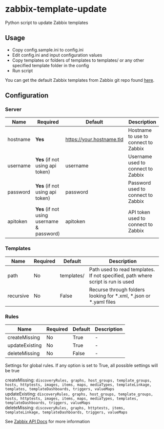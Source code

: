 # zabbix-template-update
Python script to update Zabbix templates


## Usage
- Copy config.sample.ini to config.ini
- Edit config.ini and input configuration values
- Copy templates or folders of templates to templates/ or any other specified template folder in the config
- Run script

You can get the default Zabbix templates from Zabbix git repo found [here](https://git.zabbix.com).


## Configuration
### Server
| Name    | Required                                   | Default                   | Description                          |
| --------| ------------------------------------------ | ------------------------- | ------------------------------------ |
| hostname| **Yes**                                    | https://your.hostname.tld | Hostname to use to connect to Zabbix |
| username| **Yes** (if not using api token)           | username                  | Username used to connect to Zabbix   |
| password| **Yes** (if not using api token)           | password                  | Password used to connect to Zabbix   |
| apitoken| **Yes** (if not using username & password) | apitoken                  | API token used to connect to Zabbix  |

### Templates
| Name    | Required | Default    | Description                                                                     |
| --------| -------- | ---------- | ------------------------------------------------------------------------------- |
|path     | No       | templates/ | Path used to read templates. If not specified, path where script is run is used |
|recursive| No       | False      | Recurse through folders looking for *.xml, *.json or *.yaml files               |
  

### Rules
| Name           | Required | Default | Description |
| -------------- | -------- | ------- | ----------- |
| createMissing  | No       | True    | -           |
| updateExisting | No       | True    | -           |
| deleteMissing  | No       | False   | -           |  

Settings for global rules. If any option is set to True, all possible settings will be true  

createMissing: `discoveryRules, graphs, host_groups, template_groups, hosts, httptests, images, items, maps, mediaTypes, templateLinkage, templates, templateDashboards, triggers, valueMaps`  
updateExisting: `discoveryRules, graphs, host_groups, template_groups, hosts, httptests, images, items, maps, mediaTypes, templates, templateDashboards, triggers, valueMaps`  
deleteMissing: `discoveryRules, graphs, httptests, items, templateLinkage, templateDashboards, triggers, valueMaps`  
  
See [Zabbix API Docs](https://www.zabbix.com/documentation/current/en/manual/api/reference/configuration/import) for more information

